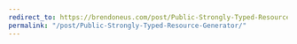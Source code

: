 ```yaml
---
redirect_to: https://brendoneus.com/post/Public-Strongly-Typed-Resource-Generator/
permalink: "/post/Public-Strongly-Typed-Resource-Generator/"
---
```

